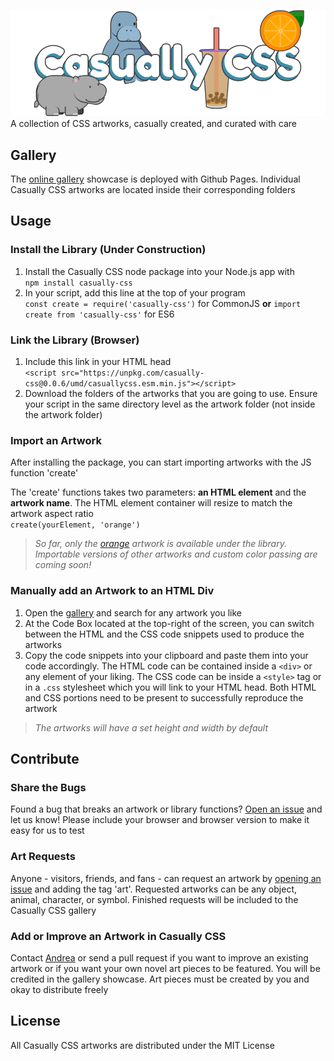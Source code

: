 ![Casually CSS Banner](/umd/casually-banner.png)
A collection of CSS artworks, casually created, and curated with care  

## Gallery
The [online gallery](https://andreaabellera.github.io/Casually-CSS/) showcase is deployed with Github Pages. Individual Casually CSS artworks are located inside their corresponding folders

## Usage
### Install the Library (Under Construction)
1. Install the Casually CSS node package into your Node.js app with  
`npm install casually-css`  
2. In your script, add this line at the top of your program  
`const create = require('casually-css')` for CommonJS **or** `import create from 'casually-css'` for ES6

### Link the Library (Browser)
1. Include this link in your HTML head  
`<script src="https://unpkg.com/casually-css@0.0.6/umd/casuallycss.esm.min.js"></script>`
2. Download the folders of the artworks that you are going to use. Ensure your script in the same directory level as the artwork folder (not inside the artwork folder) 

### Import an Artwork
After installing the package, you can start importing artworks with the JS function 'create'

The 'create' functions takes two parameters: __an HTML element__ and the __artwork name__. The HTML element container will resize to match the artwork aspect ratio  
`create(yourElement, 'orange')`

> *So far, only the [orange](https://andreaabellera.github.io/Casually-CSS/#orange) artwork is available under the library. Importable versions of other artworks and custom color passing are coming soon!*

### Manually add an Artwork to an HTML Div 
1. Open the [gallery](https://andreaabellera.github.io/Casually-CSS/) and search for any artwork you like
2. At the Code Box located at the top-right of the screen, you can switch between the HTML and the CSS code snippets used to produce the artworks
3. Copy the code snippets into your clipboard and paste them into your code accordingly. The HTML code can be contained inside a `<div>` or any element of your liking. The CSS code can be inside a `<style>` tag or in a `.css` stylesheet which you will link to your HTML head. Both HTML and CSS portions need to be present to successfully reproduce the artwork

> *The artworks will have a set height and width by default*

## Contribute
### Share the Bugs
Found a bug that breaks an artwork or library functions? [Open an issue](https://github.com/andreaabellera/Casually-CSS/issues/) and let us know! Please include your browser and browser version to make it easy for us to test 

### Art Requests
Anyone - visitors, friends, and fans - can request an artwork by [opening an issue](https://github.com/andreaabellera/Casually-CSS/issues/) and adding the tag 'art'. Requested artworks can be any object, animal, character, or symbol. Finished requests will be included to the Casually CSS gallery

### Add or Improve an Artwork in Casually CSS
Contact [Andrea](https://github.com/andreaabellera) or send a pull request if you want to improve an existing artwork or if you want your own novel art pieces to be featured. You will be credited in the gallery showcase. Art pieces must be created by you and okay to distribute freely

## License
All Casually CSS artworks are distributed under the MIT License